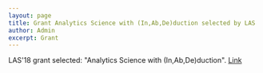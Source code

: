 ```yaml
---
layout: page
title: Grant Analytics Science with (In,Ab,De)duction selected by LAS
author: Admin
excerpt: Grant
---
```

LAS'18 grant selected: "Analytics Science with (In,Ab,De)duction". [Link](https://docs.google.com/document/d/1I0yquKx2GErxnbiOyVw2xP4LpQH6UvaHBkHTgriHwKc/edit)

